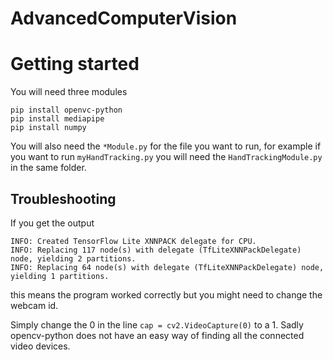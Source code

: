 # AdvancedComputerVision

# Getting started

You will need three modules

  ```pip install openvc-python```  
  ```pip install mediapipe```  
  ```pip install numpy```  

You will also need the ```*Module.py``` for the file you want to run, for example if you want to run `myHandTracking.py` you will need the `HandTrackingModule.py` in the same folder.

## Troubleshooting

If you get the output 
```
INFO: Created TensorFlow Lite XNNPACK delegate for CPU.
INFO: Replacing 117 node(s) with delegate (TfLiteXNNPackDelegate) node, yielding 2 partitions.
INFO: Replacing 64 node(s) with delegate (TfLiteXNNPackDelegate) node, yielding 1 partitions.
```
this means the program worked correctly but you might need to change the webcam id.

Simply change the 0 in the line `cap = cv2.VideoCapture(0)` to a 1. Sadly opencv-python does not have an easy way of finding all the connected video devices.
